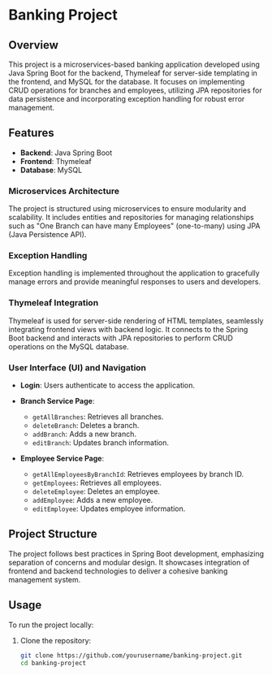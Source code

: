 # Banking Project

## Overview

This project is a microservices-based banking application developed using Java Spring Boot for the backend, Thymeleaf for server-side templating in the frontend, and MySQL for the database. It focuses on implementing CRUD operations for branches and employees, utilizing JPA repositories for data persistence and incorporating exception handling for robust error management.

## Features

- **Backend**: Java Spring Boot
- **Frontend**: Thymeleaf
- **Database**: MySQL

### Microservices Architecture

The project is structured using microservices to ensure modularity and scalability. It includes entities and repositories for managing relationships such as "One Branch can have many Employees" (one-to-many) using JPA (Java Persistence API).

### Exception Handling

Exception handling is implemented throughout the application to gracefully manage errors and provide meaningful responses to users and developers.

### Thymeleaf Integration

Thymeleaf is used for server-side rendering of HTML templates, seamlessly integrating frontend views with backend logic. It connects to the Spring Boot backend and interacts with JPA repositories to perform CRUD operations on the MySQL database.

### User Interface (UI) and Navigation

- **Login**: Users authenticate to access the application.
- **Branch Service Page**:
  - `getAllBranches`: Retrieves all branches.
  - `deleteBranch`: Deletes a branch.
  - `addBranch`: Adds a new branch.
  - `editBranch`: Updates branch information.
  
- **Employee Service Page**:
  - `getAllEmployeesByBranchId`: Retrieves employees by branch ID.
  - `getEmployees`: Retrieves all employees.
  - `deleteEmployee`: Deletes an employee.
  - `addEmployee`: Adds a new employee.
  - `editEmployee`: Updates employee information.

## Project Structure

The project follows best practices in Spring Boot development, emphasizing separation of concerns and modular design. It showcases integration of frontend and backend technologies to deliver a cohesive banking management system.

## Usage

To run the project locally:

1. Clone the repository:
   ```bash
   git clone https://github.com/yourusername/banking-project.git
   cd banking-project
